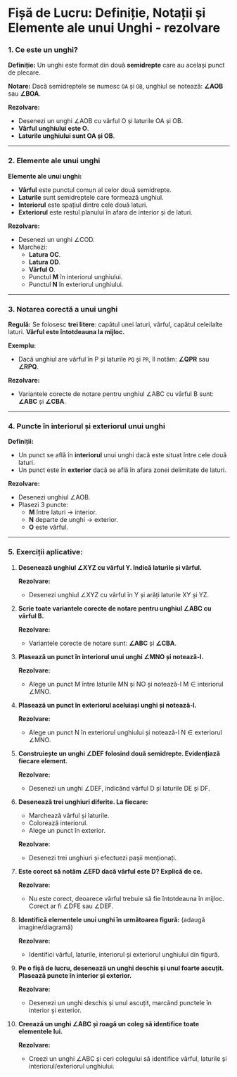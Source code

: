 # **Fișă de Lucru: Definiție, Notații și Elemente ale unui Unghi** - rezolvare

### **1. Ce este un unghi?**

**Definiție:**
 Un unghi este format din două **semidrepte** care au același punct de plecare.

**Notare:**
 Dacă semidreptele se numesc `OA` și `OB`, unghiul se notează:
 **∠AOB** sau **∠BOA**.

**Rezolvare:**

- Desenezi un unghi ∠AOB cu vârful O și laturile OA și OB.
- **Vârful unghiului este O**.
- **Laturile unghiului sunt OA și OB**.

------

### **2. Elemente ale unui unghi**

**Elemente ale unui unghi:**

- **Vârful** este punctul comun al celor două semidrepte.
- **Laturile** sunt semidreptele care formează unghiul.
- **Interiorul** este spațiul dintre cele două laturi.
- **Exteriorul** este restul planului în afara de interior și de laturi.

**Rezolvare:**

- Desenezi un unghi ∠COD.
- Marchezi:
  - **Latura OC**.
  - **Latura OD**.
  - **Vârful O**.
  - Punctul **M** în interiorul unghiului.
  - Punctul **N** în exteriorul unghiului.

------

### **3. Notarea corectă a unui unghi**

**Regulă:**
 Se folosesc **trei litere**: capătul unei laturi, vârful, capătul celeilalte laturi.
 **Vârful este întotdeauna la mijloc.**

**Exemplu:**

- Dacă unghiul are vârful în P și laturile `PQ` și `PR`, îl notăm:
   **∠QPR** sau **∠RPQ**.

**Rezolvare:**

- Variantele corecte de notare pentru unghiul ∠ABC cu vârful B sunt:
   **∠ABC** și **∠CBA**.

------

### **4. Puncte în interiorul și exteriorul unui unghi**

**Definiții:**

- Un punct se află în **interiorul** unui unghi dacă este situat între cele două laturi.
- Un punct este în **exterior** dacă se află în afara zonei delimitate de laturi.

**Rezolvare:**

- Desenezi unghiul ∠AOB.
- Plasezi 3 puncte:
  - **M** între laturi → interior.
  - **N** departe de unghi → exterior.
  - **O** este vârful.

------

### **5. Exerciții aplicative:**

1. **Desenează unghiul ∠XYZ cu vârful Y. Indică laturile și vârful.**

   **Rezolvare:**

   - Desenezi unghiul ∠XYZ cu vârful în Y și arăți laturile XY și YZ.

2. **Scrie toate variantele corecte de notare pentru unghiul ∠ABC cu vârful B.**

   **Rezolvare:**

   - Variantele corecte de notare sunt: **∠ABC** și **∠CBA**.

3. **Plasează un punct în interiorul unui unghi ∠MNO și notează-l.**

   **Rezolvare:**

   - Alege un punct M între laturile MN și NO și notează-l M ∈ interiorul ∠MNO.

4. **Plasează un punct în exteriorul aceluiași unghi și notează-l.**

   **Rezolvare:**

   - Alege un punct N în exteriorul unghiului și notează-l N ∈ exteriorul ∠MNO.

5. **Construiește un unghi ∠DEF folosind două semidrepte. Evidențiază fiecare element.**

   **Rezolvare:**

   - Desenezi un unghi ∠DEF, indicând vârful D și laturile DE și DF.

6. **Desenează trei unghiuri diferite. La fiecare:**

   - Marchează vârful și laturile.
   - Colorează interiorul.
   - Alege un punct în exterior.

   **Rezolvare:**

   - Desenezi trei unghiuri și efectuezi pașii menționați.

7. **Este corect să notăm ∠EFD dacă vârful este D? Explică de ce.**

   **Rezolvare:**

   - Nu este corect, deoarece vârful trebuie să fie întotdeauna în mijloc. Corect ar fi ∠DFE sau ∠DEF.

8. **Identifică elementele unui unghi în următoarea figură:** (adaugă imagine/diagramă)

   **Rezolvare:**

   - Identifici vârful, laturile, interiorul și exteriorul unghiului din figură.

9. **Pe o fișă de lucru, desenează un unghi deschis și unul foarte ascuțit. Plasează puncte în interior și exterior.**

   **Rezolvare:**

   - Desenezi un unghi deschis și unul ascuțit, marcând punctele în interior și exterior.

10. **Creează un unghi ∠ABC și roagă un coleg să identifice toate elementele lui.**

    **Rezolvare:**

    - Creezi un unghi ∠ABC și ceri colegului să identifice vârful, laturile și interiorul/exteriorul unghiului.


